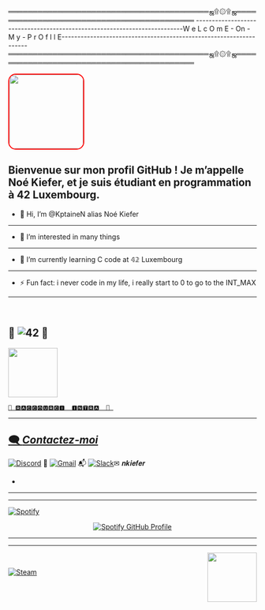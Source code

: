 ═════════════════════════════════════════ஜ۩۞۩ஜ══════════════════════════════════════════                                                                       --------------------------------------------------------------------------W e L c O m E - On - M y - P r O f I l E-------------------------------------------------------------------
═════════════════════════════════════════ஜ۩۞۩ஜ══════════════════════════════════════════

<img src="https://media2.giphy.com/media/v1.Y2lkPTc5MGI3NjExeWRiajVtNXM3aHVzMXUxYTViMGU0dW92dW5qMnVlbTlzZXViM3l5OSZlcD12MV9pbnRlcm5hbF9naWZfYnlfaWQmY3Q9Zw/JWqZ06djePTHJ1eQV9/giphy.webp" width="150" style="border: 2px solid red; border-radius: 15px;"/>




## Bienvenue sur mon profil GitHub ! Je m’appelle Noé Kiefer, et je suis étudiant en programmation à 42 Luxembourg.
- 👋 Hi, I’m @KptaineN alias Noé Kiefer
------------------------------------------------------------------------------------------------------------------------------------
- 👀 I’m interested in many things
------------------------------------------------------------------------------------------------------------------------------------
- 🌱 I’m currently learning C code at 𝟜𝟚 Luxembourg
------------------------------------------------------------------------------------------------------------------------------------
- ⚡ Fun fact: i never code in my life, i really start to 0 to go to the INT_MAX
------------------------------------------------------------------------------------------------------------------------------------

<br clear="left"/>


 ## 🚀 ![42](https://img.shields.io/badge/-42-black?style=for-the-badge&logo=42&logoColor=white) 🚀 
<a href="https://profile.intra.42.fr/" target="_blank">  
  <img src="https://i.giphy.com/3oKIPtjElfqwMOTbH2.webp" width="100"/>

    🚀 🆁🅰🅲🅲🅾🆄🆁🅲🅸 ​ 🅸🅽🆃🆁🅰  🚀 
---------------------------------------------------------------------------------------------------------------
## 🗨️ _Contactez-moi_

[![Discord](https://img.shields.io/badge/Discord-%235865F2.svg?style=for-the-badge&logo=discord&logoColor=white)](https://discordapp.com/users/4ptaine) 💬
[![Gmail](https://img.shields.io/badge/Gmail-D14836?style=for-the-badge&logo=gmail&logoColor=white)](mailto:kiefer.d.noe@gmail.com) 📬
[![Slack](https://img.shields.io/badge/Slack-4A154B?style=for-the-badge&logo=slack&logoColor=white)](https://slack.com/app_redirect?channel=C12345678)✉ 𝒏𝒌𝒊𝒆𝒇𝒆𝒓

- 
---------------------------------------------------------------------------------------------------------------



------------------------------------------------------------------------------------------
[![Spotify](https://img.shields.io/badge/Spotify-1ED760?style=for-the-badge&logo=spotify&logoColor=white)](https://open.spotify.com/user/noe_kif)
<div style="text-align: center;">
    <a href="https://github.com/kittinan/spotify-github-profile">
        <img src="https://spotify-github-profile.kittinanx.com/api/view?uid=noe_kif&cover_image=true&theme=default&show_offline=false&background_color=121212&interchange=false&bar_color_cover=true" alt="Spotify GitHub Profile">
    </a>
</div>




-----------------------------------------------------
--------------------------------------


<img src="https://media4.giphy.com/media/v1.Y2lkPTc5MGI3NjExMzdnczVyeXd1NWRpa2wxbjlzMWluMTFmbDhicWI4dnhjbXlpdXhkMCZlcD12MV9pbnRlcm5hbF9naWZfYnlfaWQmY3Q9Zw/lF8gToHOsG6xY454az/giphy.webp" align="right" width="100" style="margin-left: 10px;"/>

<br clear="left"/>


[![Steam](https://img.shields.io/badge/steam-%23000000.svg?style=for-the-badge&logo=steam&logoColor=white)](https://steamcommunity.com/id/Popcornne)















